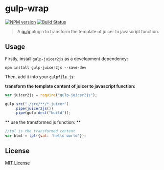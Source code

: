 # gulp-wrap

[![NPM version](https://img.shields.io/npm/v/gulp-juicer2js.svg?style=flat)](https://www.npmjs.com/package/gulp-juicer2js)
[![Build Status](https://secure.travis-ci.org/Dijason/gulp-juicer2js.svg?branch=master)](http://travis-ci.org/Dijason/gulp-juicer2js)

> A [gulp](https://github.com/gulpjs/gulp) plugin to transform the template of juicer to javascript function.

## Usage

Firstly, install `gulp-juicer2js` as a development dependency:

```shell
npm install gulp-juicer2js --save-dev
```

Then, add it into your `gulpfile.js`:

**transform the template content of juicer to javascript function:**

```javascript
var juicer2js = require("gulp-juicer2js");

gulp.src("./src/**/*.juicer")
    .pipe(juicer2js())
    .pipe(gulp.dest("build"));
```

** use the transformed js function: **
```javascript
//tpl is the transformed content
var html = tpl({val: 'hello world'});
```

## License

[MIT License](http://en.wikipedia.org/wiki/MIT_License)